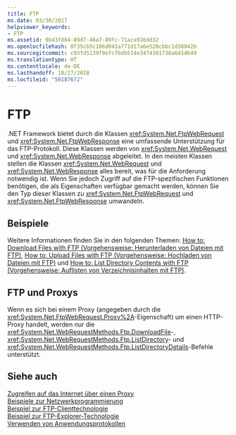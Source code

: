 ```yaml
---
title: FTP
ms.date: 03/30/2017
helpviewer_keywords:
- FTP
ms.assetid: 9b43f8b4-89d7-46a7-89fc-71aca916dd32
ms.openlocfilehash: 0f35cb5c106d041a771d17a6e528cbbc1d38042b
ms.sourcegitcommit: c93fd5139f9efcf6db514e3474301738a6d1d649
ms.translationtype: HT
ms.contentlocale: de-DE
ms.lasthandoff: 10/27/2018
ms.locfileid: "50187672"
---
```

# <a name="ftp"></a>FTP
.NET Framework bietet durch die Klassen <xref:System.Net.FtpWebRequest> und <xref:System.Net.FtpWebResponse> eine umfassende Unterstützung für das FTP-Protokoll. Diese Klassen werden von <xref:System.Net.WebRequest> und <xref:System.Net.WebResponse> abgeleitet. In den meisten Klassen stellen die Klassen <xref:System.Net.WebRequest> und <xref:System.Net.WebResponse> alles bereit, was für die Anforderung notwendig ist. Wenn Sie jedoch Zugriff auf die FTP-spezifischen Funktionen benötigen, die als Eigenschaften verfügbar gemacht werden, können Sie den Typ dieser Klassen zu <xref:System.Net.FtpWebRequest> und <xref:System.Net.FtpWebResponse> umwandeln.  
  
## <a name="examples"></a>Beispiele  
 Weitere Informationen finden Sie in den folgenden Themen: [How to: Download Files with FTP (Vorgehensweise: Herunterladen von Dateien mit FTP)](../../../docs/framework/network-programming/how-to-download-files-with-ftp.md), [How to: Upload Files with FTP (Vorgehensweise: Hochladen von Dateien mit FTP)](../../../docs/framework/network-programming/how-to-upload-files-with-ftp.md) und [How to: List Directory Contents with FTP (Vorgehensweise: Auflisten von Verzeichnisinhalten mit FTP)](../../../docs/framework/network-programming/how-to-list-directory-contents-with-ftp.md).  
  
## <a name="ftp-and-proxies"></a>FTP und Proxys  
 Wenn es sich bei einem Proxy (angegeben durch die <xref:System.Net.FtpWebRequest.Proxy%2A>-Eigenschaft) um einen HTTP-Proxy handelt, werden nur die <xref:System.Net.WebRequestMethods.Ftp.DownloadFile>-, <xref:System.Net.WebRequestMethods.Ftp.ListDirectory>- und <xref:System.Net.WebRequestMethods.Ftp.ListDirectoryDetails>-Befehle unterstützt.  
  
## <a name="see-also"></a>Siehe auch  
 [Zugreifen auf das Internet über einen Proxy](../../../docs/framework/network-programming/accessing-the-internet-through-a-proxy.md)  
 [Beispiele zur Netzwerkprogrammierung](../../../docs/framework/network-programming/network-programming-samples.md)  
 [Beispiel zur FTP-Clienttechnologie](https://go.microsoft.com/fwlink/?LinkID=179557)  
 [Beispiel zur FTP-Explorer-Technologie](https://go.microsoft.com/fwlink/?LinkID=179569)  
 [Verwenden von Anwendungsprotokollen](../../../docs/framework/network-programming/using-application-protocols.md)
